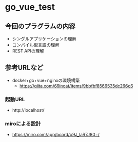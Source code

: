 # go_vue_test

## 今回のプラグラムの内容
* シングルアプリケーションの理解
* コンパイル型言語の理解
* REST APIの理解

## 参考URLなど
* docker+go+vue+nginxの環境構築
    * https://qiita.com/69incat/items/9bbfbf8566535dc266c6

### 起動URL
* http://localhost/

### miroによる設計
* https://miro.com/app/board/o9J_laR7J80=/